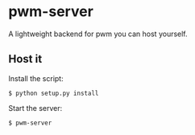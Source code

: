 pwm-server
==========

A lightweight backend for pwm you can host yourself.

Host it
-------

Install the script:

    $ python setup.py install

Start the server:

    $ pwm-server

